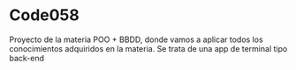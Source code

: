 # Code058
Proyecto de la materia POO + BBDD, donde vamos a aplicar todos los conocimientos adquiridos en la materia. Se trata de una app de terminal tipo back-end 

